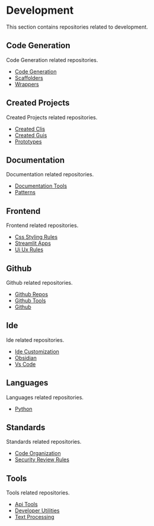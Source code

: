 # Development

This section contains repositories related to development.

## Code Generation

Code Generation related repositories.

- [Code Generation](code-generation/code-generation.md)
- [Scaffolders](code-generation/scaffolders.md)
- [Wrappers](code-generation/wrappers.md)

## Created Projects

Created Projects related repositories.

- [Created Clis](created-projects/created-clis.md)
- [Created Guis](created-projects/created-guis.md)
- [Prototypes](created-projects/prototypes.md)

## Documentation

Documentation related repositories.

- [Documentation Tools](documentation/documentation-tools.md)
- [Patterns](documentation/patterns.md)

## Frontend

Frontend related repositories.

- [Css Styling Rules](frontend/css-styling-rules.md)
- [Streamlit Apps](frontend/streamlit-apps.md)
- [Ui Ux Rules](frontend/ui-ux-rules.md)

## Github

Github related repositories.

- [Github Repos](github/github-repos.md)
- [Github Tools](github/github-tools.md)
- [Github](github/github.md)

## Ide

Ide related repositories.

- [Ide Customization](ide/ide-customization.md)
- [Obsidian](ide/obsidian.md)
- [Vs Code](ide/vs-code.md)

## Languages

Languages related repositories.

- [Python](languages/python.md)

## Standards

Standards related repositories.

- [Code Organization](standards/code-organization.md)
- [Security Review Rules](standards/security-review-rules.md)

## Tools

Tools related repositories.

- [Api Tools](tools/api-tools.md)
- [Developer Utilities](tools/developer-utilities.md)
- [Text Processing](tools/text-processing.md)
